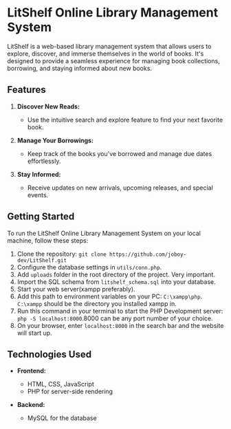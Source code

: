 

# LitShelf Online Library Management System

LitShelf is a web-based library management system that allows users to explore, discover, and immerse themselves in the world of books. It's designed to provide a seamless experience for managing book collections, borrowing, and staying informed about new books.

## Features

1. **Discover New Reads:**
   - Use the intuitive search and explore feature to find your next favorite book.

2. **Manage Your Borrowings:**
   - Keep track of the books you've borrowed and manage due dates effortlessly.

3. **Stay Informed:**
   - Receive updates on new arrivals, upcoming releases, and special events.

## Getting Started

To run the LitShelf Online Library Management System on your local machine, follow these steps:

1. Clone the repository: `git clone https://github.com/joboy-dev/LitShelf.git`
2. Configure the database settings in `utils/conn.php`.
3. Add `uploads` folder in the root directory of the project. Very important.
4. Import the SQL schema from `litshelf_schema.sql` into your database.
5. Start your web server(xampp preferably).
6. Add this path to environment variables on your PC: `C:\xampp\php`. `C:\xampp` should be the directory you installed xampp in.
7. Run this command in your terminal to start the PHP Development server: `php -S localhost:8000`.8000 can be any port number of your choice.
8. On your browser, enter `localhost:8000` in the search bar and the website will start up.

## Technologies Used

- **Frontend:**
  - HTML, CSS, JavaScript
  - PHP for server-side rendering

- **Backend:**
  - MySQL for the database
